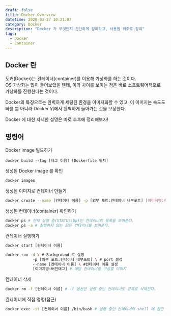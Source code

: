 ```yaml
---
draft: false
title: Docker Overview
datetime: 2020-03-27 10:21:07
category: Docker
description: "Docker 가 무엇인지 간단하게 정리하고, 사용법 위주로 정리"
tags:
  - Docker
  - Container
---
```


## Docker 란

도커(Docker)는 컨테이너(container)를 이용해 가상화를 하는 것이다.  
OS 가상화는 많이 들어보았을 텐데, 이와 차이를 보이는 점은 바로 소프트웨어적으로 가상화를 진행한다는 것이다.  

Docker의 특징으로는 완벽하게 세팅된 환경을 이미지화할 수 있고, 이 이미지는 속도도 빠를 뿐 아니라 Docker 위에서 완벽하게 돌아가는 것을 보장한다.  

Docker 에 대한 자세한 설명은 따로 추후에 정리해보자!

## 명령어

Docker image 빌드하기  

```bah
docker build --tag [태그 이름] [Dockerfile 위치]
```

생성된 Docker image 를 확인

```bash
docker images
```

생성된 이미지로 컨테이너 만들기  


```bash
docker crwate --name [컨테이너 이름] -p [외부 포트:컨테이너 내부포트] [이미지명:버전태그]
```

생성된 컨테이너(container) 확인하기

```bash
docker ps # 현재 실행 중(STATUS:Up)인 컨테이너의 목록을 보여준다.
docker ps -a # 실행하지 않는 모든 컨테이너를 보여준다.
```  

컨테이너 실행하기

```bash
docker start [컨테이너 이름]

docker run -d \ # Background 로 실행
            -p [외부 포트:컨테이너 내부포트] \ # port 설정
            --name [컨테이너 이름] \ #컨테이너 이름 설정
            [이미지명:버전태그] # 해당 컨테이너를 구성할 이미지
```  

컨테이너 삭제  

```bash
docker rm -f [컨테이너 이름] # -f 옵션은 실행 중인 컨테이너도 강제로 삭제한다.
```  

컨테이너에 직접 명령(접근)

```bash
docker exec -it [컨테이너 이름] /bin/bash # 실행 중인 컨테이너의 shell 에 접근
```